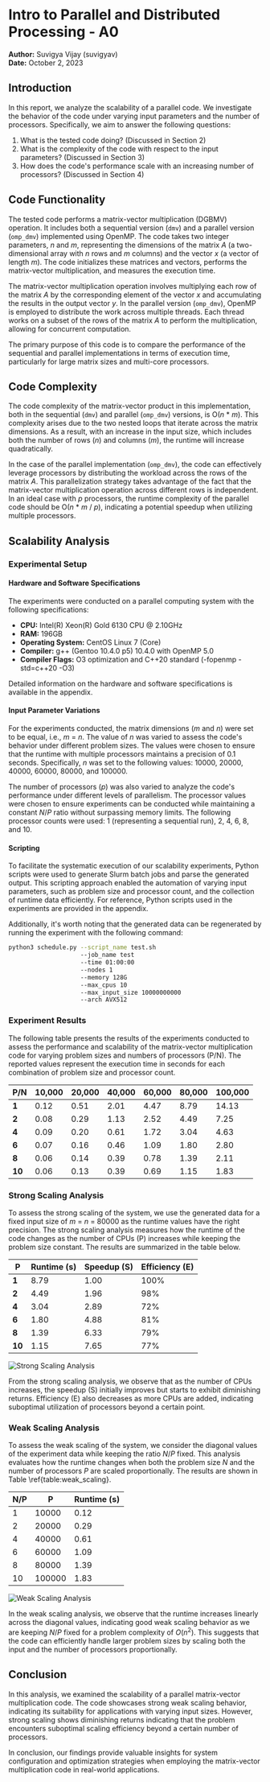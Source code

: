 # Intro to Parallel and Distributed Processing - A0

**Author:** Suvigya Vijay (suvigyav)  
**Date:** October 2, 2023

## Introduction

In this report, we analyze the scalability of a parallel code. We investigate the behavior of the code under varying input parameters and the number of processors. Specifically, we aim to answer the following questions:

1. What is the tested code doing? (Discussed in Section 2)
2. What is the complexity of the code with respect to the input parameters? (Discussed in Section 3)
3. How does the code's performance scale with an increasing number of processors? (Discussed in Section 4)

## Code Functionality

The tested code performs a matrix-vector multiplication (DGBMV) operation. It includes both a sequential version (`dmv`) and a parallel version (`omp_dmv`) implemented using OpenMP. The code takes two integer parameters, *n* and *m*, representing the dimensions of the matrix *A* (a two-dimensional array with *n* rows and *m* columns) and the vector *x* (a vector of length *m*). The code initializes these matrices and vectors, performs the matrix-vector multiplication, and measures the execution time.

The matrix-vector multiplication operation involves multiplying each row of the matrix *A* by the corresponding element of the vector *x* and accumulating the results in the output vector *y*. In the parallel version (`omp_dmv`), OpenMP is employed to distribute the work across multiple threads. Each thread works on a subset of the rows of the matrix *A* to perform the multiplication, allowing for concurrent computation.

The primary purpose of this code is to compare the performance of the sequential and parallel implementations in terms of execution time, particularly for large matrix sizes and multi-core processors.

## Code Complexity

The code complexity of the matrix-vector product in this implementation, both in the sequential (`dmv`) and parallel (`omp_dmv`) versions, is O(*n* * *m*). This complexity arises due to the two nested loops that iterate across the matrix dimensions. As a result, with an increase in the input size, which includes both the number of rows (*n*) and columns (*m*), the runtime will increase quadratically.

In the case of the parallel implementation (`omp_dmv`), the code can effectively leverage processors by distributing the workload across the rows of the matrix *A*. This parallelization strategy takes advantage of the fact that the matrix-vector multiplication operation across different rows is independent. In an ideal case with *p* processors, the runtime complexity of the parallel code should be O(*n* * *m* / *p*), indicating a potential speedup when utilizing multiple processors.

## Scalability Analysis

### Experimental Setup

#### Hardware and Software Specifications

The experiments were conducted on a parallel computing system with the following specifications:

- **CPU:** Intel(R) Xeon(R) Gold 6130 CPU @ 2.10GHz
- **RAM:** 196GB
- **Operating System:** CentOS Linux 7 (Core)
- **Compiler:** g++ (Gentoo 10.4.0 p5) 10.4.0 with OpenMP 5.0
- **Compiler Flags:** O3 optimization and C++20 standard (-fopenmp -std=c++20 -O3)

Detailed information on the hardware and software specifications is available in the appendix.

#### Input Parameter Variations

For the experiments conducted, the matrix dimensions (*m* and *n*) were set to be equal, i.e., *m* = *n*. The value of *n* was varied to assess the code's behavior under different problem sizes. The values were chosen to ensure that the runtime with multiple processors maintains a precision of 0.1 seconds. Specifically, *n* was set to the following values: 10000, 20000, 40000, 60000, 80000, and 100000.

The number of processors (*p*) was also varied to analyze the code's performance under different levels of parallelism. The processor values were chosen to ensure experiments can be conducted while maintaining a constant $N/P$ ratio without surpassing memory limits. The following processor counts were used: 1 (representing a sequential run), 2, 4, 6, 8, and 10.

#### Scripting

To facilitate the systematic execution of our scalability experiments, Python scripts were used to generate Slurm batch jobs and parse the generated output. This scripting approach enabled the automation of varying input parameters, such as problem size and processor count, and the collection of runtime data efficiently. For reference, Python scripts used in the experiments are provided in the appendix.

Additionally, it's worth noting that the generated data can be regenerated by running the experiment with the following command:

```bash
python3 schedule.py --script_name test.sh 
                    --job_name test 
                    --time 01:00:00 
                    --nodes 1 
                    --memory 128G 
                    --max_cpus 10 
                    --max_input_size 10000000000 
                    --arch AVX512
```

### Experiment Results

The following table presents the results of the experiments conducted to assess the performance and scalability of the matrix-vector multiplication code for varying problem sizes and numbers of processors (P/N). The reported values represent the execution time in seconds for each combination of problem size and processor count.

| **P/N** | **10,000** | **20,000** | **40,000** | **60,000** | **80,000** | **100,000** |
|---------|------------|------------|------------|------------|------------|-------------|
| **1**   | 0.12       | 0.51       | 2.01       | 4.47       | 8.79       | 14.13       |
| **2**   | 0.08       | 0.29       | 1.13       | 2.52       | 4.49       | 7.25        |
| **4**   | 0.09       | 0.20       | 0.61       | 1.72       | 3.04       | 4.63        |
| **6**   | 0.07       | 0.16       | 0.46       | 1.09       | 1.80       | 2.80        |
| **8**   | 0.06       | 0.14       | 0.39       | 0.78       | 1.39       | 2.11        |
| **10**  | 0.06       | 0.13       | 0.39       | 0.69       | 1.15       | 1.83        |

### Strong Scaling Analysis

To assess the strong scaling of the system, we use the generated data for a fixed input size of *m* = *n* = $80000$ as the runtime values have the right precision. The strong scaling analysis measures how the runtime of the code changes as the number of CPUs (P) increases while keeping the problem size constant. The results are summarized in the table below.

| **P** | **Runtime (s)** | **Speedup (S)** | **Efficiency (E)** |
|-------|------------------|------------------|---------------------|
| **1** | 8.79             | 1.00             | 100\%                |
| **2** | 4.49             | 1.96             | 98\%                 |
| **4** | 3.04             | 2.89             | 72\%                 |
| **6** | 1.80             | 4.88             | 81\%                 |
| **8** | 1.39             | 6.33             | 79\%                 |
| **10**| 1.15             | 7.65             | 77\%                 |

![Strong Scaling Analysis](images/strong_scaling_plot.png)

From the strong scaling analysis, we observe that as the number of CPUs increases, the speedup (S) initially improves but starts to exhibit diminishing returns. Efficiency (E) also decreases as more CPUs are added, indicating suboptimal utilization of processors beyond a certain point.

### Weak Scaling Analysis

To assess the weak scaling of the system, we consider the diagonal values of the experiment data while keeping the ratio $N/P$ fixed. This analysis evaluates how the runtime changes when both the problem size $N$ and the number of processors $P$ are scaled proportionally. The results are shown in Table \ref{table:weak_scaling}.

| **N/P** | **P**   | **Runtime (s)** |
|---------|---------|------------------|
| 1       | 10000   | 0.12             |
| 2       | 20000   | 0.29             |
| 4       | 40000   | 0.61             |
| 6       | 60000   | 1.09             |
| 8       | 80000   | 1.39             |
| 10      | 100000  | 1.83             |

![Weak Scaling Analysis](images/weak_scaling_plot.png)

In the weak scaling analysis, we observe that the runtime increases linearly across the diagonal values, indicating good weak scaling behavior as we are keeping $N/P$ fixed for a problem complexity of $O(n^2)$. This suggests that the code can efficiently handle larger problem sizes by scaling both the input and the number of processors proportionally.

## Conclusion

In this analysis, we examined the scalability of a parallel matrix-vector multiplication code. The code showcases strong weak scaling behavior, indicating its suitability for applications with varying input sizes. However, strong scaling shows diminishing returns indicating that the problem encounters suboptimal scaling efficiency beyond a certain number of processors.

In conclusion, our findings provide valuable insights for system configuration and optimization strategies when employing the matrix-vector multiplication code in real-world applications.
